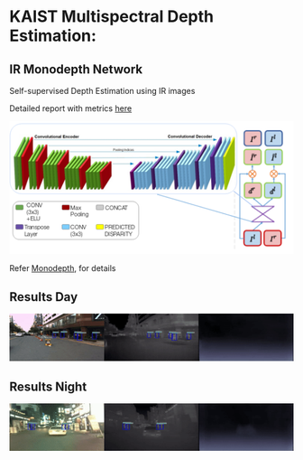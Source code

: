 # KAIST Multispectral Depth Estimation:

## IR Monodepth Network

Self-supervised Depth Estimation using IR images

Detailed report with metrics [here](https://drive.google.com/open?id=1_dA0_R-ZEDAT6cjaeVOq6hFsXlnt1svV)

![](IRmonodepth.png)

Refer [Monodepth](https://github.com/mrharicot/monodepth), for details


## Results Day

![](gifs/un_day_depth.gif)


## Results Night

![](gifs/un_night_depth.gif)
